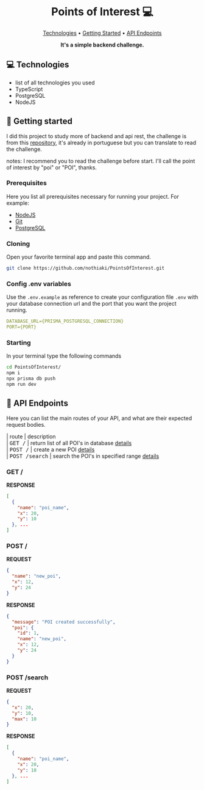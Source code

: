 <h1 align="center" style="font-weight: bold;">Points of Interest 💻</h1>

<p align="center">
 <a href="#tech">Technologies</a> • <a href="#started">Getting Started</a> • <a href="#routes">API Endpoints</a>
</p>

<p align="center">
    <b>It's a simple backend challenge.</b>
</p>

<h2 id="technologies">💻 Technologies</h2>

- list of all technologies you used
- TypeScript
- PostgreSQL
- NodeJS

<h2 id="started">🚀 Getting started</h2>

I did this project to study more of backend and api rest, the challenge is from this [repository](https://github.com/backend-br/desafios/blob/master/points-of-interest/PROBLEM.md), it's already in portuguese but you can translate to read the challenge.

notes:
I recommend you to read the challenge before start. 
I'll call the point of interest by "poi" or "POI", thanks.

<h3>Prerequisites</h3>

Here you list all prerequisites necessary for running your project. For example:

- [NodeJS](https://nodejs.org/en)
- [Git](https://git-scm.com/book/en/v2/Getting-Started-Installing-Git)
- [PostgreSQL](https://www.postgresql.org/)

<h3>Cloning</h3>

Open your favorite terminal app and paste this command.

```bash
git clone https://github.com/nothiaki/PointsOfInterest.git
```

<h3>Config .env variables</h2>

Use the `.env.example` as reference to create your configuration file `.env` with your database connection url and the port that you want the project running.

```yaml
DATABASE_URL={PRISMA_POSTGRESQL_CONNECTION}
PORT={PORT}
```

<h3>Starting</h3>

In your terminal type the following commands

```bash
cd PointsOfInterest/
npm i
npx prisma db push
npm run dev
```

<h2 id="routes">📍 API Endpoints</h2>

Here you can list the main routes of your API, and what are their expected request bodies.

| route                   | description<br>
| <kbd>GET /</kbd>        | return list of all POI's in database [details](#get-root)<br>
| <kbd>POST /</kbd>       | create a new POI [details](#post-root)<br>
| <kbd>POST /search</kbd> | search the POI's in specified range [details](#post-search)

<h3 id="get-root">GET /</h3>

**RESPONSE**
```json
[
  {
    "name": "poi_name",
    "x": 20,
    "y": 10
  }, ...
]
```

<h3 id="post-root">POST /</h3>

**REQUEST**
```json
{
  "name": "new_poi",
  "x": 12,
  "y": 24
}
```

**RESPONSE**
```json
{
  "message": "POI created successfully",
  "poi": {
    "id": 1,
    "name": "new_poi",
    "x": 12,
    "y": 24
  }
}
```
<h3 id="post-search">POST /search</h3>

**REQUEST**
```json
{
  "x": 20,
  "y": 10,
  "max": 10
}
```

**RESPONSE**
```json
[
  {
    "name": "poi_name",
    "x": 20,
    "y": 10
  }, ...
]
```
